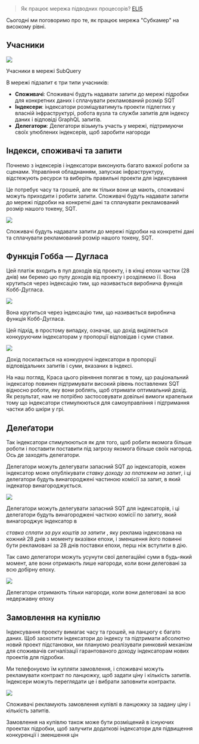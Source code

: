 
> Як працює мережа підводних процесорів? [ELI5](https://www.dictionary.com/e/slang/eli5/#:~:text=ELI5%20stands%20for%20the%20phrase,naive%20understanding%20of%20the%20issue.)

Сьогодні ми поговоримо про те, як працює мережа "Субкамер" на високому рівні.

## Учасники


![](https://miro.medium.com/max/1400/1*9993cakplwupZC5tbUv3vA.png)

Учасники в мережі SubQuery

В мережі підзапит є три типи учасників:

-   **Споживачі**: Споживачі будуть надавати запити до мережі підробки для конкретних даних і сплачувати рекламований розмір SQT
-   **Індексери**: індексатори розміщуватимуть проекти підлеглих у власній інфраструктурі, робота вузла та служби запитів для індексу даних і відповіді GraphQL запитів.
-   **Делегатори**: Делегатори візьмуть участь у мережі, підтримуючи своїх улюблених індексерів, щоб заробити нагороди

## Індекси, споживачі та запити

Почнемо з індексерів і індексатори виконують багато важкої роботи за сценами. Управління обладнанням, запускає інфраструктуру, відстежують ресурси та виберіть правильні проекти для індексування

Це потребує часу та грошей, але як тільки вони це мають, споживачі можуть приходити і робити запити. Споживачі будуть надавати запити до мережі підробки на конкретні дані та сплачувати рекламований розмір нашого токену, SQT.

![](https://miro.medium.com/max/1400/1*dKLkzSc2uXYaPW_IXUxstQ.png)

Споживачі будуть надавати запити до мережі підробки на конкретні дані та сплачувати рекламований розмір нашого токену, SQT.

## Функція Гобба — Дугласа

Цей платіж входить в пул доходів від проекту, і в кінці епохи частки (28 днів) ми беремо цю пулу доходів від проекту і розділяємо її. Вона крутиться через індексацію тим, що називається виробнича функція Кобб-Дугласа.

![](https://miro.medium.com/max/1400/1*E-W7o7cWoclxHb8rXAMdpA.png)

Вона крутиться через індексацію тим, що називається виробнича функція Кобб-Дугласа.

Цей підхід, в простому випадку, означає, що дохід виділяється конкуруючим індексаторам у пропорції відповідав і суми ставки.

![](https://miro.medium.com/max/1400/1*VhDu2BGDxd3ob7z9XkoOXA.png)

Дохід посилається на конкуруючі індексатори в пропорції відповідальних запитів і суми, вказаних в індексі.

На наш погляд, Краса цього рівняння полягає в тому, що раціональний індексатор повинен підтримувати високий рівень поставлених SQT відносно роботи, яку вони роблять, щоб отримати оптимальний дохід. Як результат, нам не потрібно застосовувати довільні вимоги крапельки тому що індексатори стимулюються для самоуправління і підтримання частки або шкіри у грі.

## Делеґатори

Так індексатори стимулюються як для того, щоб робити якомога більше роботи і поставити поставити під загрозу якомога більше своїх нагород. Ось де заходять делегатори.

Делегатори можуть делегувати запасний SQT до індексаторів, кожен індексатор може опублікувати _ставку доходу за платежем на запит_, і ці делегатори будуть винагороджені частиною комісії за запит, в який індекатор винагороджується.

![](https://miro.medium.com/max/1400/1*YoN7PV7h3a2nAFN-ODqILg.png)

Делегатори можуть делегувати запасний SQT для індексаторів, і ці делегатори будуть винагороджені часткою комісії по запиту, який винагороджує індексатор в

_ставка сплати за рух коштів за запити_ , яку реклама індексована на кожний 28 днів з моменту вказівки епохи, і зменшення його повинні бути рекламовані за 28 днів поставки епохи, перш ніж вступити в дію.

Так само делегатори можуть усунути свої делегаційні суми в будь-який момент, але вони отримають лише нагороди, коли вони делеговані за всю добірну епоху.

![](https://miro.medium.com/max/1400/0*we0k4A07pbj86COZ)

Делегатори отримають тільки нагороди, коли вони делеговані за всю недержавну епоху

## Замовлення на купівлю

Індексування проекту вимагає часу та грошей, на ланцюгу є багато даних. Щоб заохотити індексатори до індексу та підтримати абсолютно новий проект підстановки, ми плануємо реалізувати ринковий механізм для споживачів сигналізації гарантованого доходу індексаторам нових проектів для підробки.

Ми телефонуємо їм купляти замовлення, і споживачі можуть рекламувати контракт по ланцюжку, щоб задати ціну і кількість запитів. Індексери можуть переглядати це і вибрати заповнити контракти.

![](https://miro.medium.com/max/1400/1*IPtaZlt24E7h9bKNZWdSCw.png)

Споживачі рекламують замовлення купівлі в ланцюжку за задану ціну і кількість запитів.

Замовлення на купівлю також може бути розміщений в існуючих проектах підробки, щоб залучити додаткові індексатори для підвищення конкуренції і зменшення цін